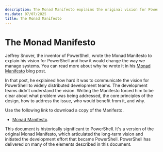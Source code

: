 ```yaml
---
description: The Monad Manifesto explains the original vision for PowerShell and how it would change the way we manage systems.
ms.date: 07/07/2025
title: The Monad Manifesto
---
```

# The Monad Manifesto

Jeffrey Snover, the inventor of PowerShell, wrote the Monad Manifesto to explain his vision for
PowerShell and how it would change the way we manage systems. You can read more about why he wrote
it in his [Monad Manifesto][02] blog post.

In that post, he explained how hard it was to communicate the vision for PowerShell to widely
distributed development teams. The development teams didn't understand the vision. Writing the
Manifesto forced him to be clear about what problem was being addressed, the core principles of the
design, how to address the issue, who would benefit from it, and why.

Use the following link to download a copy of the Manifesto.

- [Monad Manifesto][01].

This document is historically significant to PowerShell. It's a version of the original Monad
Manifesto, which articulated the long-term vision and initiated the development effort that became
PowerShell. PowerShell has delivered on many of the elements described in this document.

<!-- link references -->
[01]: https://github.com/MicrosoftDocs/PowerShell-Docs/blob/main/assets/MonadManifesto.pdf
[02]: https://www.jsnover.com/blog/2011/10/01/monad-manifesto/
